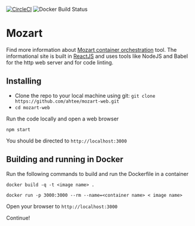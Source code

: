 [![CircleCI](https://circleci.com/gh/ahtee/mozart-web.svg?style=svg)](https://circleci.com/gh/ahtee/mozart-web) 
![Docker Build Status](https://img.shields.io/docker/build/ahtee/mozart-web.svg)


# Mozart

Find more information about [Mozart container orchestration](https://github.com/zbblanton/Mozart) tool. The informational site is built in [ReactJS](https://github.com/facebook/react) and uses tools like NodeJS and Babel for the http web server and for code linting.

## Installing

- Clone the repo to your local machine using git: `git clone https://github.com/ahtee/mozart-web.git`
- `cd mozart-web`

Run the code locally and open a web browser
```
npm start
```

You should be directed to `http://localhost:3000`

## Building and running in Docker

Run the following commands to build and run the Dockerfile in a container

```
docker build -q -t <image name> .

docker run -p 3000:3000 --rm --name=<container name> < image name>
```

Open your browser to `http://localhost:3000`

Continue!
